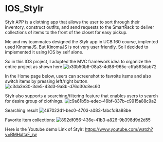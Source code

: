# IOS_Stylr

Stylr APP is a clothing app that allows the user to sort through their inventory, construct outfits, and send requests to the SmartRack to deliver collections of items to the front of the closet for easy pickup.

Me and my teammates designed the Stylr app in UCB 160 course, implented used KinomaJS. But KinomaJS is not very user friendly. So I decided to implemented it using IOS by self alone.

So in this IOS project, I adopted the MVC framework idea to organize the entire project as shown here 
![b30b50b8-08a3-4d88-965c-cffa563dab72](https://user-images.githubusercontent.com/13871858/27009790-bb0f67fa-4e4b-11e7-8ef7-705f434832b5.png)



In the Home page below, users can screenshot to favroite items and also switch items by pressing left/right button.
![c3da3e30-3de5-43d3-9a8b-d76d30c8ec60](https://user-images.githubusercontent.com/13871858/27009780-94d2094e-4e4b-11e7-84d5-24fb59d4a190.png)



Stylr also supports a searching/filtering feature that enables users to search for desire group of clothings.
![c9a61b5b-edec-49bf-837b-c9915a88c9a2](https://user-images.githubusercontent.com/13871858/27009777-912e91f4-4e4b-11e7-9628-8f5b9daa7d01.png)


Searching result
![497022d1-bec0-4703-a083-fabcfd8a88be](https://user-images.githubusercontent.com/13871858/27009778-93005fe4-4e4b-11e7-90e6-fafde1135cce.png)

Favorite item collections:
![892df056-436e-41b3-a826-9b398d9d2d55](https://user-images.githubusercontent.com/13871858/27009782-9796d254-4e4b-11e7-8304-957b3400744a.png)

Here is the Youtube demo Link of Stylr: https://www.youtube.com/watch?v=BMHxItaF_rw

